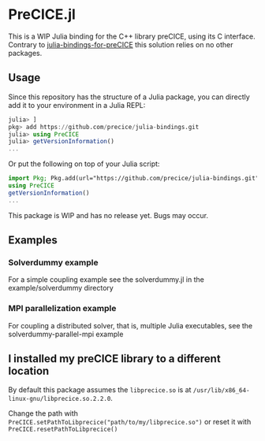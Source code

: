 # PreCICE.jl

This is a WIP Julia binding for the C++ library preCICE, using its C interface. Contrary to [julia-bindings-for-preCICE](https://github.com/pavelkharitenko/julia-binding-for-preCICE) this solution relies on no other packages.

## Usage


Since this repository has the structure of a Julia package, you can directly add it to your environment in a Julia REPL:

```julia
julia> ]
pkg> add https://github.com/precice/julia-bindings.git
julia> using PreCICE
julia> getVersionInformation()
...
```

Or put the following on top of your Julia script:

```julia
import Pkg; Pkg.add(url="https://github.com/precice/julia-bindings.git")
using PreCICE
getVersionInformation()
...
```

This package is WIP and has no release yet. Bugs may occur.

## Examples

### Solverdummy example

For a simple coupling example see the solverdummy.jl in the example/solverdummy directory

### MPI parallelization example

For coupling a distributed solver, that is, multiple Julia executables, see the solverdummy-parallel-mpi example

## I installed my preCICE library to a different location

By default this package assumes the `libprecice.so` is at `/usr/lib/x86_64-linux-gnu/libprecice.so.2.2.0`.

Change the path with `PreCICE.setPathToLibprecice("path/to/my/libprecice.so")` or reset it with `PreCICE.resetPathToLibprecice()`
